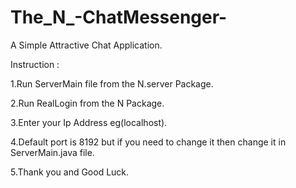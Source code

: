 # The_N_-ChatMessenger-
A Simple Attractive Chat Application.

Instruction :

1.Run ServerMain file from the N.server Package.

2.Run RealLogin from the N Package.

3.Enter your Ip Address eg(localhost).

4.Default port is 8192 but if you need to change it then change it in ServerMain.java file.

5.Thank you and Good Luck.
